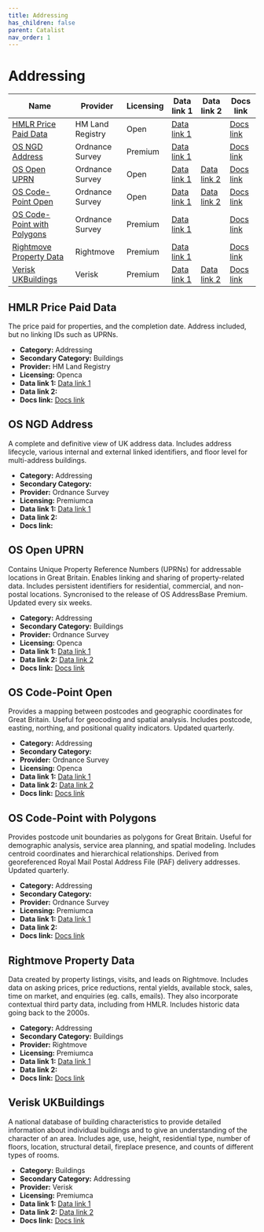 ```yaml
---
title: Addressing
has_children: false
parent: Catalist
nav_order: 1
---
```


# Addressing

| Name                                                        | Provider         | Licensing | Data link 1                                                                                  | Data link 2                                                                                                                       | Docs link                                                                                     |
| ----------------------------------------------------------- | ---------------- | --------- | -------------------------------------------------------------------------------------------- | --------------------------------------------------------------------------------------------------------------------------------- | --------------------------------------------------------------------------------------------- |
| [HMLR Price Paid Data](#hmlr-price-paid-data)               | HM Land Registry | Open      | [Data link 1](https://www.gov.uk/government/statistical-data-sets/price-paid-data-downloads) |                                                                                                                                   | [Docs link](https://www.gov.uk/guidance/about-the-price-paid-data)                            |
| [OS NGD Address](#os-ngd-address)                           | Ordnance Survey  | Premium   | [Data link 1](https://docs.os.uk/osngd/data-structure/address)                               |                                                                                                                                   | [Docs link]()                                                                                 |
| [OS Open UPRN](#os-open-uprn)                               | Ordnance Survey  | Open      | [Data link 1](https://osdatahub.os.uk/downloads/open/OpenUPRN)                               | [Data link 2](https://docs.os.uk/os-apis/accessing-os-apis/os-features-api/technical-specification/getfeature)                    | [Docs link](https://docs.os.uk/os-downloads/identifiers/os-open-uprn)                         |
| [OS Code-Point Open](#os-code-point-open)                   | Ordnance Survey  | Open      | [Data link 1](https://osdatahub.os.uk/downloads/open/CodePointOpen)                          | [Data link 2](https://docs.os.uk/os-apis/accessing-os-apis/os-downloads-api/technical-specification/download-an-opendata-product) | [Docs link](https://docs.os.uk/os-downloads/addressing-and-location/code-point-open)          |
| [OS Code-Point with Polygons](#os-code-point-with-polygons) | Ordnance Survey  | Premium   | [Data link 1](https://www.ordnancesurvey.co.uk/products/code-point-polygons#get)             |                                                                                                                                   | [Docs link](https://docs.os.uk/os-downloads/addressing-and-location/code-point-with-polygons) |
| [Rightmove Property Data](#rightmove-property-data)         | Rightmove        | Premium   | [Data link 1](https://www.rightmove.co.uk/property-data/)                                    |                                                                                                                                   | [Docs link](https://www.rightmove.co.uk/property-data/rightmoves-property-data/)              |
| [Verisk UKBuildings](#verisk-ukbuildings)                   | Verisk           | Premium   | [Data link 1](https://digimap.edina.ac.uk/verisk)                                            | [Data link 2](https://apicatalog.verisk.com/docs/uk-data-api/zi70nw727oya9-verisk-uk-claims-data-api)                             | [Docs link](https://www.verisk.com/en-gb/products/ukbuildings/)                               |

## HMLR Price Paid Data

The price paid for properties, and the completion date. Address included, but no linking IDs such as UPRNs.

- **Category:** Addressing
- **Secondary Category:** Buildings
- **Provider:** HM Land Registry
- **Licensing:** Openca
- **Data link 1:** [Data link 1](https://www.gov.uk/government/statistical-data-sets/price-paid-data-downloads)
- **Data link 2:** 
- **Docs link:** [Docs link](https://www.gov.uk/guidance/about-the-price-paid-data)



## OS NGD Address

A complete and definitive view of UK address data. Includes address lifecycle, various internal and external linked identifiers, and floor level for multi-address buildings.

- **Category:** Addressing
- **Secondary Category:** 
- **Provider:** Ordnance Survey
- **Licensing:** Premiumca
- **Data link 1:** [Data link 1](https://docs.os.uk/osngd/data-structure/address)
- **Data link 2:** 
- **Docs link:** 



## OS Open UPRN

Contains Unique Property Reference Numbers (UPRNs) for addressable locations in Great Britain. Enables linking and sharing of property-related data. Includes persistent identifiers for residential, commercial, and non-postal locations. Syncronised to the release of OS AddressBase Premium. Updated every six weeks.

- **Category:** Addressing
- **Secondary Category:** Buildings
- **Provider:** Ordnance Survey
- **Licensing:** Openca
- **Data link 1:** [Data link 1](https://osdatahub.os.uk/downloads/open/OpenUPRN)
- **Data link 2:** [Data link 2](https://docs.os.uk/os-apis/accessing-os-apis/os-features-api/technical-specification/getfeature)
- **Docs link:** [Docs link](https://docs.os.uk/os-downloads/identifiers/os-open-uprn)



## OS Code-Point Open

Provides a mapping between postcodes and geographic coordinates for Great Britain. Useful for geocoding and spatial analysis. Includes postcode, easting, northing, and positional quality indicators. Updated quarterly.

- **Category:** Addressing
- **Secondary Category:** 
- **Provider:** Ordnance Survey
- **Licensing:** Openca
- **Data link 1:** [Data link 1](https://osdatahub.os.uk/downloads/open/CodePointOpen)
- **Data link 2:** [Data link 2](https://docs.os.uk/os-apis/accessing-os-apis/os-downloads-api/technical-specification/download-an-opendata-product)
- **Docs link:** [Docs link](https://docs.os.uk/os-downloads/addressing-and-location/code-point-open)



## OS Code-Point with Polygons

Provides postcode unit boundaries as polygons for Great Britain. Useful for demographic analysis, service area planning, and spatial modeling. Includes centroid coordinates and hierarchical relationships. Derived from georeferenced Royal Mail Postal Address File (PAF) delivery addresses. Updated quarterly.

- **Category:** Addressing
- **Secondary Category:** 
- **Provider:** Ordnance Survey
- **Licensing:** Premiumca
- **Data link 1:** [Data link 1](https://www.ordnancesurvey.co.uk/products/code-point-polygons#get)
- **Data link 2:** 
- **Docs link:** [Docs link](https://docs.os.uk/os-downloads/addressing-and-location/code-point-with-polygons)



## Rightmove Property Data

Data created by property listings, visits, and leads on Rightmove. Includes data on asking prices, price reductions, rental yields, available stock, sales, time on market, and enquiries (eg. calls, emails). They also incorporate contextual third party data, including from HMLR. Includes historic data going back to the 2000s.

- **Category:** Addressing
- **Secondary Category:** Buildings
- **Provider:** Rightmove
- **Licensing:** Premiumca
- **Data link 1:** [Data link 1](https://www.rightmove.co.uk/property-data/)
- **Data link 2:** 
- **Docs link:** [Docs link](https://www.rightmove.co.uk/property-data/rightmoves-property-data/)



## Verisk UKBuildings

A national database of building characteristics to provide detailed information about individual buildings and to give an understanding of the character of an area. Includes age, use, height, residential type, number of floors, location, structural detail, fireplace presence, and counts of different types of rooms.

- **Category:** Buildings
- **Secondary Category:** Addressing
- **Provider:** Verisk
- **Licensing:** Premiumca
- **Data link 1:** [Data link 1](https://digimap.edina.ac.uk/verisk)
- **Data link 2:** [Data link 2](https://apicatalog.verisk.com/docs/uk-data-api/zi70nw727oya9-verisk-uk-claims-data-api)
- **Docs link:** [Docs link](https://www.verisk.com/en-gb/products/ukbuildings/)
